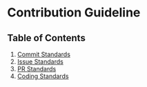 # Contribution Guideline

## Table of Contents
1. [Commit Standards](Commit_template/readme.md)
2. [Issue Standards](Issues_template/readme.md)
3. [PR Standards](PR_templates/readme.md)
4. [Coding Standards](Coding_standards/readme.md)